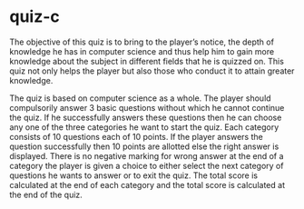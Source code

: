 # quiz-c
The objective of this quiz is to bring to the player’s notice, the depth of knowledge he has in computer science and thus help him to gain more knowledge about the subject in different fields that he is quizzed on. This quiz not only helps the player but also those who conduct it to attain greater knowledge.  

The quiz is based on computer science as a whole. The player should compulsorily answer 3 basic questions without which he cannot continue the quiz. If he successfully answers these questions then he can choose any one of the three categories he want to start the quiz. Each category consists of 10 questions each of 10 points. If the player answers the question successfully then 10 points are allotted else the right answer is displayed. There is no negative marking for wrong answer at the end of a category the player is given a choice to either select the next category of questions he wants to answer or to exit the quiz. The total score is calculated at the end of each category and the total score is calculated at the end of the quiz.

